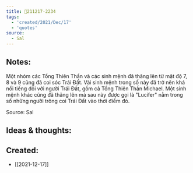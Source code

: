 ```yaml
---
title: 💬211217-2234
tags:
  - 'created/2021/Dec/17'
  - 'quotes'
source:
  - Sal
---
```


## Notes:
Một nhóm các Tổng Thiên Thần và các sinh mệnh đã thăng lên từ mật độ 7, 8 và 9 cũng đã coi sóc Trái Đất. Vài sinh mệnh trong số này đã trở nên khá nổi tiếng đối với người Trái Đất, gồm cả Tổng Thiên Thần Michael. Một sinh mệnh khác cũng đã thăng lên mà sau này được gọi là "Lucifer" nằm trong số những người trông coi Trái Đất vào thời điểm đó.

Source: Sal

## Ideas & thoughts:

## Created:
- [[2021-12-17]]
